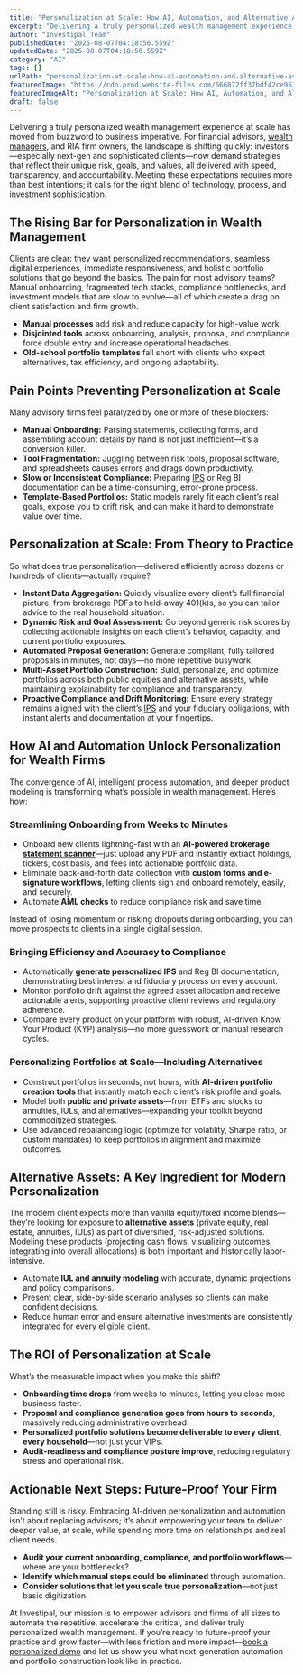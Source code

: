 ```yaml
---
title: "Personalization at Scale: How AI, Automation, and Alternative Assets Are Redefining Wealth Management"
excerpt: "Delivering a truly personalized wealth management experience at scale has moved from buzzword to business imperative."
author: "Investipal Team"
publishedDate: "2025-08-07T04:18:56.559Z"
updatedDate: "2025-08-07T04:18:56.559Z"
category: "AI"
tags: []
urlPath: "personalization-at-scale-how-ai-automation-and-alternative-assets-are-redefining-wealth-management"
featuredImage: "https://cdn.prod.website-files.com/666872ff37bdf42ce9637d77/689429305b5819fb02ba2505_pexels-photo-6693636.jpeg"
featuredImageAlt: "Personalization at Scale: How AI, Automation, and Alternative Assets Are Redefining Wealth Management"
draft: false
---
```

<p>
Delivering a truly personalized wealth management experience at scale has moved from buzzword to business imperative. For financial advisors, <a href="/segments/wealth-managers">wealth managers</a>, and RIA firm owners, the landscape is shifting quickly: investors—especially next-gen and sophisticated clients—now demand strategies that reflect their unique risk, goals, and values, all delivered with speed, transparency, and accountability. Meeting these expectations requires more than best intentions; it calls for the right blend of technology, process, and investment sophistication.</p>

<h2>The Rising Bar for Personalization in Wealth Management</h2>
<p>
Clients are clear: they want personalized recommendations, seamless digital experiences, immediate responsiveness, and holistic portfolio solutions that go beyond the basics. The pain for most advisory teams? Manual onboarding, fragmented tech stacks, compliance bottlenecks, and investment models that are slow to evolve—all of which create a drag on client satisfaction and firm growth.
</p>
<ul>
<li><strong>Manual processes</strong> add risk and reduce capacity for high-value work.</li>
<li><strong>Disjointed tools</strong> across onboarding, analysis, proposal, and compliance force double entry and increase operational headaches.</li>
<li><strong>Old-school portfolio templates</strong> fall short with clients who expect alternatives, tax efficiency, and ongoing adaptability.</li>
</ul>

<h2>Pain Points Preventing Personalization at Scale</h2>
<p>Many advisory firms feel paralyzed by one or more of these blockers:</p>
<ul>
<li><strong>Manual Onboarding:</strong> Parsing statements, collecting forms, and assembling account details by hand is not just inefficient—it’s a conversion killer.</li>
<li><strong>Tool Fragmentation:</strong> Juggling between risk tools, proposal software, and spreadsheets causes errors and drags down productivity.</li>
<li><strong>Slow or Inconsistent Compliance:</strong> Preparing <a href="/features/investment-policy-statements">IPS</a> or Reg BI documentation can be a time-consuming, error-prone process.</li>
<li><strong>Template-Based Portfolios:</strong> Static models rarely fit each client’s real goals, expose you to drift risk, and can make it hard to demonstrate value over time.</li>
</ul>

<h2>Personalization at Scale: From Theory to Practice</h2>
<p>
So what does true personalization—delivered efficiently across dozens or hundreds of clients—actually require?
</p>
<ul>
<li><strong>Instant Data Aggregation:</strong> Quickly visualize every client’s full financial picture, from brokerage PDFs to held-away 401(k)s, so you can tailor advice to the real household situation.</li>
<li><strong>Dynamic Risk and Goal Assessment:</strong> Go beyond generic risk scores by collecting actionable insights on each client’s behavior, capacity, and current portfolio exposures.</li>
<li><strong>Automated Proposal Generation:</strong> Generate compliant, fully tailored proposals in minutes, not days—no more repetitive busywork.</li>
<li><strong>Multi-Asset Portfolio Construction:</strong> Build, personalize, and optimize portfolios across both public equities and alternative assets, while maintaining explainability for compliance and transparency.</li>
<li><strong>Proactive Compliance and Drift Monitoring:</strong> Ensure every strategy remains aligned with the client’s <a href="/features/investment-policy-statements">IPS</a> and your fiduciary obligations, with instant alerts and documentation at your fingertips.</li>
</ul>

<h2>How AI and Automation Unlock Personalization for Wealth Firms</h2>
<p>
The convergence of AI, intelligent process automation, and deeper product modeling is transforming what’s possible in wealth management. Here’s how:
</p>

<h3>Streamlining Onboarding from Weeks to Minutes</h3>
<ul>
<li>Onboard new clients lightning-fast with an <strong>AI-powered brokerage <a href="/features/automated-statement-scanner">statement scanner</a></strong>—just upload any PDF and instantly extract holdings, tickers, cost basis, and fees into actionable portfolio data.</li>
<li>Eliminate back-and-forth data collection with <strong>custom forms and e-signature workflows</strong>, letting clients sign and onboard remotely, easily, and securely.</li>
<li>Automate <strong>AML checks</strong> to reduce compliance risk and save time.</li>
</ul>
<p>Instead of losing momentum or risking dropouts during onboarding, you can move prospects to clients in a single digital session.</p>

<h3>Bringing Efficiency and Accuracy to Compliance</h3>
<ul>
<li>Automatically <strong>generate personalized IPS</strong> and Reg BI documentation, demonstrating best interest and fiduciary process on every account.</li>
<li>Monitor portfolio drift against the agreed asset allocation and receive actionable alerts, supporting proactive client reviews and regulatory adherence.</li>
<li>Compare every product on your platform with robust, AI-driven Know Your Product (KYP) analysis—no more guesswork or manual research cycles.</li>
</ul>

<h3>Personalizing Portfolios at Scale—Including Alternatives</h3>
<ul>
<li>Construct portfolios in seconds, not hours, with <strong>AI-driven portfolio creation tools</strong> that instantly match each client’s risk profile and goals.</li>
<li>Model both <strong>public and private assets</strong>—from ETFs and stocks to annuities, IULs, and alternatives—expanding your toolkit beyond commoditized strategies.</li>
<li>Use advanced rebalancing logic (optimize for volatility, Sharpe ratio, or custom mandates) to keep portfolios in alignment and maximize outcomes.</li>
</ul>

<h2>Alternative Assets: A Key Ingredient for Modern Personalization</h2>
<p>
The modern client expects more than vanilla equity/fixed income blends—they’re looking for exposure to <strong>alternative assets</strong> (private equity, real estate, annuities, IULs) as part of diversified, risk-adjusted solutions. Modeling these products (projecting cash flows, visualizing outcomes, integrating into overall allocations) is both important and historically labor-intensive.
</p>
<ul>
<li>Automate <strong>IUL and annuity modeling</strong> with accurate, dynamic projections and policy comparisons.</li>
<li>Present clear, side-by-side scenario analyses so clients can make confident decisions.</li>
<li>Reduce human error and ensure alternative investments are consistently integrated for every eligible client.</li>
</ul>

<h2>The ROI of Personalization at Scale</h2>
<p>What’s the measurable impact when you make this shift?</p>
<ul>
<li><strong>Onboarding time drops</strong> from weeks to minutes, letting you close more business faster.</li>
<li><strong>Proposal and compliance generation goes from hours to seconds</strong>, massively reducing administrative overhead.</li>
<li><strong>Personalized portfolio solutions become deliverable to every client, every household</strong>—not just your VIPs.</li>
<li><strong>Audit-readiness and compliance posture improve</strong>, reducing regulatory stress and operational risk.</li>
</ul>

<h2>Actionable Next Steps: Future-Proof Your Firm</h2>
<p>
Standing still is risky. Embracing AI-driven personalization and automation isn’t about replacing advisors; it’s about empowering your team to deliver deeper value, at scale, while spending more time on relationships and real client needs.
</p>
<ul>
<li><strong>Audit your current onboarding, compliance, and portfolio workflows</strong>—where are your bottlenecks?</li>
<li><strong>Identify which manual steps could be eliminated</strong> through automation.</li>
<li><strong>Consider solutions that let you scale true personalization</strong>—not just basic digitization.</li>
</ul>
<p>
At Investipal, our mission is to empower advisors and firms of all sizes to automate the repetitive, accelerate the critical, and deliver truly personalized wealth management. If you’re ready to future-proof your practice and grow faster—with less friction and more impact—<a href="/book-a-demo" target="_blank" rel="noopener">book a personalized demo</a> and let us show you what next-generation automation and portfolio construction look like in practice.
</p>
